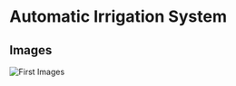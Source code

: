 # Automatic Irrigation System

## Images

![First Images](/assets/Images/0.jpeg?token=GHSAT0AAAAAABVR6A7B5RVZ3CI4S5SM6I6CYVHCATQ)
